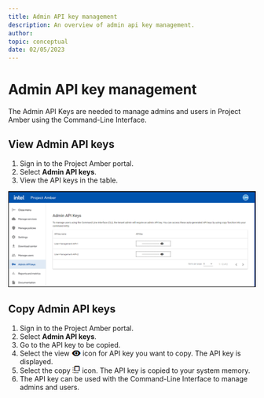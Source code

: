 ```yaml
---
title: Admin API key management
description: An overview of admin api key management.
author:
topic: conceptual
date: 02/05/2023
---
```


# Admin API key management

The Admin API Keys are needed to manage admins and users in Project Amber using the Command-Line Interface.

## View Admin API keys

1. Sign in to the Project Amber portal.
1. Select **Admin API keys**.
1. View the API keys in the table.

![Admin API keys](media/howto-manage-admin-api-keys/admin-api-keys.png)

## Copy Admin API keys

1. Sign in to the Project Amber portal.
1. Select **Admin API keys**.
1. Go to the API key to be copied.
1. Select the view ![View  icon](media/common-graphics/view-icon.png) icon for API key you want to copy.
    The API key is displayed.
1. Select the copy ![Copy icon](media/common-graphics/copy-icon.png) icon. 
    The API key is copied to your system memory. 
1. The API key can be used with the Command-Line Interface to manage admins and users.